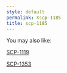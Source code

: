 ```yaml
---
style: default
permalink: Xscp-1185
title: scp-1185
---
```

You may also like:

[SCP-1119](http://scp-wiki.net/scp-1119)

[SCP-1353](http://scp-wiki.net/scp-1353)
